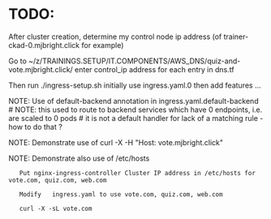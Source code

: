 
# TODO:

After cluster creation, determine my control node ip address (of trainer-ckad-0.mjbright.click for example)

Go to ~/z/TRAININGS.SETUP/IT.COMPONENTS/AWS_DNS/quiz-and-vote.mjbright.click/
   enter control_ip address for each entry in dns.tf

Then run ./ingress-setup.sh
   initially use ingress.yaml.0
   then add features ...

NOTE: Use of default-backend annotation in ingress.yaml.default-backend
    # NOTE: this used to route to backend services which have 0 endpoints, i.e. are scaled to 0 pods
    #       it is not a default handler for lack of a matching rule - how to do that ?

NOTE: Demonstrate use of curl -X -H "Host: vote.mjbright.click"

NOTE: Demonstrate also use of /etc/hosts

       Put nginx-ingress-controller Cluster IP address in /etc/hosts for vote.com, quiz.com, web.com

       Modify   ingress.yaml to use vote.com, quiz.com, web.com

       curl -X -sL vote.com


